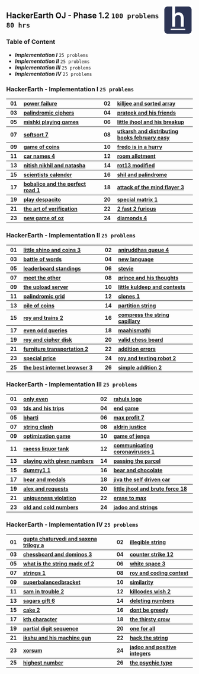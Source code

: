 <picture><img align="right" width="80" src="/logos/hackerearth.png"></img></picture>

## HackerEarth OJ - Phase 1.2 `100 problems` `80 hrs`

### Table of Content

- ***Implementation I***   `25 problems`
- ***Implementation II***  `25 problems`
- ***Implementation III*** `25 problems`
- ***Implementation IV***  `25 problems`

### HackerEarth - Implementation I `25 problems`

<table>
    <tbody>
        <tr>
<th align="center" width="50px">01</th><th align="left" width="550px"><a href="https://hackerearth.com/practice/basic-programming/implementation/basics-of-implementation/practice-problems/algorithm/power-failure/">power failure</a></th>
<th align="center" width="50px">02</th><th align="left" width="550px"><a href="https://hackerearth.com/practice/basic-programming/implementation/basics-of-implementation/practice-problems/algorithm/killjee-and-sorted-array-ae92a57f/">killjee and sorted array</a></th>
        </tr>
        <tr>
<th align="center" width="50px">03</th><th align="left" width="550px"><a href="https://hackerearth.com/practice/basic-programming/implementation/basics-of-implementation/practice-problems/algorithm/palindromic-ciphers/">palindromic ciphers</a></th>
<th align="center" width="50px">04</th><th align="left" width="550px"><a href="https://hackerearth.com/practice/basic-programming/implementation/basics-of-implementation/practice-problems/algorithm/prateek-and-his-friends/">prateek and his friends</a></th>
        </tr>
        <tr>
<th align="center" width="50px">05</th><th align="left" width="550px"><a href="https://hackerearth.com/practice/basic-programming/implementation/basics-of-implementation/practice-problems/algorithm/mishki-playing-games/">mishki playing games</a></th>
<th align="center" width="50px">06</th><th align="left" width="550px"><a href="https://hackerearth.com/practice/basic-programming/implementation/basics-of-implementation/practice-problems/algorithm/little-jhool-and-his-breakup/">little jhool and his breakup</a></th>
        </tr>
        <tr>
<th align="center" width="50px">07</th><th align="left" width="550px"><a href="https://hackerearth.com/practice/basic-programming/implementation/basics-of-implementation/practice-problems/algorithm/softsort-7/">softsort 7</a></th>
<th align="center" width="50px">08</th><th align="left" width="550px"><a href="https://hackerearth.com/practice/basic-programming/implementation/basics-of-implementation/practice-problems/algorithm/utkarsh-and-distributing-books-february-easy/">utkarsh and distributing books february easy</a></th>
        </tr>
        <tr>
<th align="center" width="50px">09</th><th align="left" width="550px"><a href="https://hackerearth.com/practice/basic-programming/implementation/basics-of-implementation/practice-problems/algorithm/game-of-coins/">game of coins</a></th>
<th align="center" width="50px">10</th><th align="left" width="550px"><a href="https://hackerearth.com/practice/basic-programming/implementation/basics-of-implementation/practice-problems/algorithm/fredo-is-in-a-hurry/">fredo is in a hurry</a></th>
        </tr>
        <tr>
<th align="center" width="50px">11</th><th align="left" width="550px"><a href="https://hackerearth.com/practice/basic-programming/implementation/basics-of-implementation/practice-problems/algorithm/car-names-4/">car names 4</a></th>
<th align="center" width="50px">12</th><th align="left" width="550px"><a href="https://hackerearth.com/practice/basic-programming/implementation/basics-of-implementation/practice-problems/algorithm/room-allotment/">room allotment</a></th>
        </tr>
        <tr>
<th align="center" width="50px">13</th><th align="left" width="550px"><a href="https://hackerearth.com/practice/basic-programming/implementation/basics-of-implementation/practice-problems/algorithm/nitish-nikhil-and-natasha-e6374658/">nitish nikhil and natasha</a></th>
<th align="center" width="50px">14</th><th align="left" width="550px"><a href="https://hackerearth.com/practice/basic-programming/implementation/basics-of-implementation/practice-problems/algorithm/rot13-modified/">rot13 modified</a></th>
        </tr>
        <tr>
<th align="center" width="50px">15</th><th align="left" width="550px"><a href="https://hackerearth.com/practice/basic-programming/implementation/basics-of-implementation/practice-problems/algorithm/scientists-calender/">scientists calender</a></th>
<th align="center" width="50px">16</th><th align="left" width="550px"><a href="https://hackerearth.com/practice/basic-programming/implementation/basics-of-implementation/practice-problems/algorithm/shil-and-palindrome/">shil and palindrome</a></th>
        </tr>
        <tr>
<th align="center" width="50px">17</th><th align="left" width="550px"><a href="https://hackerearth.com/practice/basic-programming/implementation/basics-of-implementation/practice-problems/algorithm/bobalice-and-the-perfect-road-1-3f60abdf/">bobalice and the perfect road 1</a></th>
<th align="center" width="50px">18</th><th align="left" width="550px"><a href="https://hackerearth.com/practice/basic-programming/implementation/basics-of-implementation/practice-problems/algorithm/attack-of-the-mind-flayer-3-119b5d47/">attack of the mind flayer 3</a></th>
        </tr>
        <tr>
<th align="center" width="50px">19</th><th align="left" width="550px"><a href="https://hackerearth.com/practice/basic-programming/implementation/basics-of-implementation/practice-problems/algorithm/play-despacito/">play despacito</a></th>
<th align="center" width="50px">20</th><th align="left" width="550px"><a href="https://hackerearth.com/practice/basic-programming/implementation/basics-of-implementation/practice-problems/algorithm/special-matrix-1/">special matrix 1</a></th>
        </tr>
        <tr>
<th align="center" width="50px">21</th><th align="left" width="550px"><a href="https://hackerearth.com/practice/basic-programming/implementation/basics-of-implementation/practice-problems/algorithm/the-art-of-verification/">the art of verification</a></th>
<th align="center" width="50px">22</th><th align="left" width="550px"><a href="https://hackerearth.com/practice/basic-programming/implementation/basics-of-implementation/practice-problems/algorithm/2-fast-2-furious/">2 fast 2 furious</a></th>
        </tr>
        <tr>
<th align="center" width="50px">23</th><th align="left" width="550px"><a href="https://hackerearth.com/practice/basic-programming/implementation/basics-of-implementation/practice-problems/algorithm/new-game-of-oz/">new game of oz</a></th>
<th align="center" width="50px">24</th><th align="left" width="550px"><a href="https://hackerearth.com/practice/basic-programming/implementation/basics-of-implementation/practice-problems/algorithm/diamonds-4/">diamonds 4</a></th>
        </tr>
    </tbody>
</table>

### HackerEarth - Implementation II `25 problems`

<table>
    <tbody>
        <tr>
<th align="center" width="50px">01</th><th align="left" width="550px"><a href="https://hackerearth.com/practice/basic-programming/implementation/basics-of-implementation/practice-problems/algorithm/little-shino-and-coins-3/">little shino and coins 3</a></th>
<th align="center" width="50px">02</th><th align="left" width="550px"><a href="https://hackerearth.com/practice/basic-programming/implementation/basics-of-implementation/practice-problems/algorithm/aniruddhas-queue-4/">aniruddhas queue 4</a></th>
        </tr>
        <tr>
<th align="center" width="50px">03</th><th align="left" width="550px"><a href="https://hackerearth.com/practice/basic-programming/implementation/basics-of-implementation/practice-problems/algorithm/battle-of-words/">battle of words</a></th>
<th align="center" width="50px">04</th><th align="left" width="550px"><a href="https://hackerearth.com/practice/basic-programming/implementation/basics-of-implementation/practice-problems/algorithm/new-language-8c0781c4/">new language</a></th>
        </tr>
        <tr>
<th align="center" width="50px">05</th><th align="left" width="550px"><a href="https://hackerearth.com/practice/basic-programming/implementation/basics-of-implementation/practice-problems/algorithm/leaderboard-standings-863c4cc2/">leaderboard standings</a></th>
<th align="center" width="50px">06</th><th align="left" width="550px"><a href="https://hackerearth.com/practice/basic-programming/implementation/basics-of-implementation/practice-problems/algorithm/stevie/">stevie</a></th>
        </tr>
        <tr>
<th align="center" width="50px">07</th><th align="left" width="550px"><a href="https://hackerearth.com/practice/basic-programming/implementation/basics-of-implementation/practice-problems/algorithm/meet-the-other/">meet the other</a></th>
<th align="center" width="50px">08</th><th align="left" width="550px"><a href="https://hackerearth.com/practice/basic-programming/implementation/basics-of-implementation/practice-problems/algorithm/prince-and-his-thoughts/">prince and his thoughts</a></th>
        </tr>
        <tr>
<th align="center" width="50px">09</th><th align="left" width="550px"><a href="https://hackerearth.com/practice/basic-programming/implementation/basics-of-implementation/practice-problems/algorithm/the-upload-server-15bac95e/">the upload server</a></th>
<th align="center" width="50px">10</th><th align="left" width="550px"><a href="https://hackerearth.com/practice/basic-programming/implementation/basics-of-implementation/practice-problems/algorithm/little-kuldeep-and-contests/">little kuldeep and contests</a></th>
        </tr>
        <tr>
<th align="center" width="50px">11</th><th align="left" width="550px"><a href="https://hackerearth.com/practice/basic-programming/implementation/basics-of-implementation/practice-problems/algorithm/palindromic-grid-e55f3027/">palindromic grid</a></th>
<th align="center" width="50px">12</th><th align="left" width="550px"><a href="https://hackerearth.com/practice/basic-programming/implementation/basics-of-implementation/practice-problems/algorithm/clones-1/">clones 1</a></th>
        </tr>
        <tr>
<th align="center" width="50px">13</th><th align="left" width="550px"><a href="https://hackerearth.com/practice/basic-programming/implementation/basics-of-implementation/practice-problems/algorithm/pile-of-coins-d33de897/">pile of coins</a></th>
<th align="center" width="50px">14</th><th align="left" width="550px"><a href="https://hackerearth.com/practice/basic-programming/implementation/basics-of-implementation/practice-problems/algorithm/partition-string-db2c970d/">partition string</a></th>
        </tr>
        <tr>
<th align="center" width="50px">15</th><th align="left" width="550px"><a href="https://hackerearth.com/practice/basic-programming/implementation/basics-of-implementation/practice-problems/algorithm/roy-and-trains-2/">roy and trains 2</a></th>
<th align="center" width="50px">16</th><th align="left" width="550px"><a href="https://hackerearth.com/practice/basic-programming/implementation/basics-of-implementation/practice-problems/algorithm/compress-the-string-capillary-82bf96a4/">compress the string capillary</a></th>
        </tr>
        <tr>
<th align="center" width="50px">17</th><th align="left" width="550px"><a href="https://hackerearth.com/practice/basic-programming/implementation/basics-of-implementation/practice-problems/algorithm/even-odd-queries-f52d76e2/">even odd queries</a></th>
<th align="center" width="50px">18</th><th align="left" width="550px"><a href="https://hackerearth.com/practice/basic-programming/implementation/basics-of-implementation/practice-problems/algorithm/maahismathi/">maahismathi</a></th>
        </tr>
        <tr>
<th align="center" width="50px">19</th><th align="left" width="550px"><a href="https://hackerearth.com/practice/basic-programming/implementation/basics-of-implementation/practice-problems/algorithm/roy-and-cipher-disk/">roy and cipher disk</a></th>
<th align="center" width="50px">20</th><th align="left" width="550px"><a href="https://hackerearth.com/practice/basic-programming/implementation/basics-of-implementation/practice-problems/algorithm/valid-chess-board-028343ac/">valid chess board</a></th>
        </tr>
        <tr>
<th align="center" width="50px">21</th><th align="left" width="550px"><a href="https://hackerearth.com/practice/basic-programming/implementation/basics-of-implementation/practice-problems/algorithm/furniture-transportation-2/">furniture transportation 2</a></th>
<th align="center" width="50px">22</th><th align="left" width="550px"><a href="https://hackerearth.com/practice/basic-programming/implementation/basics-of-implementation/practice-problems/algorithm/addition-errors-68e27044/">addition errors</a></th>
        </tr>
        <tr>
<th align="center" width="50px">23</th><th align="left" width="550px"><a href="https://hackerearth.com/practice/basic-programming/implementation/basics-of-implementation/practice-problems/algorithm/special-price/">special price</a></th>
<th align="center" width="50px">24</th><th align="left" width="550px"><a href="https://hackerearth.com/practice/basic-programming/implementation/basics-of-implementation/practice-problems/algorithm/roy-and-texting-robot-2/">roy and texting robot 2</a></th>
        </tr>
        <tr>
<th align="center" width="50px">25</th><th align="left" width="550px"><a href="https://hackerearth.com/practice/basic-programming/implementation/basics-of-implementation/practice-problems/algorithm/the-best-internet-browser-3/">the best internet browser 3</a></th>
<th align="center" width="50px">26</th><th align="left" width="550px"><a href="https://hackerearth.com/practice/basic-programming/implementation/basics-of-implementation/practice-problems/algorithm/simple-addition-2/">simple addition 2</a></th>
        </tr>
    </tbody>
</table>

### HackerEarth - Implementation III `25 problems`

<table>
    <tbody>
        <tr>
<th align="center" width="50px">01</th><th align="left" width="550px"><a href="https://hackerearth.com/practice/basic-programming/implementation/basics-of-implementation/practice-problems/algorithm/only-even/">only even</a></th>
<th align="center" width="50px">02</th><th align="left" width="550px"><a href="https://hackerearth.com/practice/basic-programming/implementation/basics-of-implementation/practice-problems/algorithm/rahuls-logo/">rahuls logo</a></th>
        </tr>
        <tr>
<th align="center" width="50px">03</th><th align="left" width="550px"><a href="https://hackerearth.com/practice/basic-programming/implementation/basics-of-implementation/practice-problems/algorithm/tds-and-his-trips/">tds and his trips</a></th>
<th align="center" width="50px">04</th><th align="left" width="550px"><a href="https://hackerearth.com/practice/basic-programming/implementation/basics-of-implementation/practice-problems/algorithm/end-game/">end game</a></th>
        </tr>
        <tr>
<th align="center" width="50px">05</th><th align="left" width="550px"><a href="https://hackerearth.com/practice/basic-programming/implementation/basics-of-implementation/practice-problems/algorithm/bharti-ada5791f/">bharti</a></th>
<th align="center" width="50px">06</th><th align="left" width="550px"><a href="https://hackerearth.com/practice/basic-programming/implementation/basics-of-implementation/practice-problems/algorithm/max-profit-7/">max profit 7</a></th>
        </tr>
        <tr>
<th align="center" width="50px">07</th><th align="left" width="550px"><a href="https://hackerearth.com/practice/basic-programming/implementation/basics-of-implementation/practice-problems/algorithm/string-clash-197de0e2/">string clash</a></th>
<th align="center" width="50px">08</th><th align="left" width="550px"><a href="https://hackerearth.com/practice/basic-programming/implementation/basics-of-implementation/practice-problems/algorithm/aldrin-justice/">aldrin justice</a></th>
        </tr>
        <tr>
<th align="center" width="50px">09</th><th align="left" width="550px"><a href="https://hackerearth.com/practice/basic-programming/implementation/basics-of-implementation/practice-problems/algorithm/optimization-game/">optimization game</a></th>
<th align="center" width="50px">10</th><th align="left" width="550px"><a href="https://hackerearth.com/practice/basic-programming/implementation/basics-of-implementation/practice-problems/algorithm/game-of-jenga/">game of jenga</a></th>
        </tr>
        <tr>
<th align="center" width="50px">11</th><th align="left" width="550px"><a href="https://hackerearth.com/practice/basic-programming/implementation/basics-of-implementation/practice-problems/algorithm/raeess-liquor-tank/">raeess liquor tank</a></th>
<th align="center" width="50px">12</th><th align="left" width="550px"><a href="https://hackerearth.com/practice/basic-programming/implementation/basics-of-implementation/practice-problems/algorithm/communicating-coronaviruses-1/">communicating coronaviruses 1</a></th>
        </tr>
        <tr>
<th align="center" width="50px">13</th><th align="left" width="550px"><a href="https://hackerearth.com/practice/basic-programming/implementation/basics-of-implementation/practice-problems/algorithm/playing-with-given-numbers/">playing with given numbers</a></th>
<th align="center" width="50px">14</th><th align="left" width="550px"><a href="https://hackerearth.com/practice/basic-programming/implementation/basics-of-implementation/practice-problems/algorithm/passing-the-parcel/">passing the parcel</a></th>
        </tr>
        <tr>
<th align="center" width="50px">15</th><th align="left" width="550px"><a href="https://hackerearth.com/practice/basic-programming/implementation/basics-of-implementation/practice-problems/algorithm/dummy1-1/">dummy1 1</a></th>
<th align="center" width="50px">16</th><th align="left" width="550px"><a href="https://hackerearth.com/practice/basic-programming/implementation/basics-of-implementation/practice-problems/algorithm/bear-and-chocolate/">bear and chocolate</a></th>
        </tr>
        <tr>
<th align="center" width="50px">17</th><th align="left" width="550px"><a href="https://hackerearth.com/practice/basic-programming/implementation/basics-of-implementation/practice-problems/algorithm/bear-and-medals/">bear and medals</a></th>
<th align="center" width="50px">18</th><th align="left" width="550px"><a href="https://hackerearth.com/practice/basic-programming/implementation/basics-of-implementation/practice-problems/algorithm/jiva-the-self-driven-car/">jiva the self driven car</a></th>
        </tr>
        <tr>
<th align="center" width="50px">19</th><th align="left" width="550px"><a href="https://hackerearth.com/practice/basic-programming/implementation/basics-of-implementation/practice-problems/algorithm/alex-and-requests-72568e72/">alex and requests</a></th>
<th align="center" width="50px">20</th><th align="left" width="550px"><a href="https://hackerearth.com/practice/basic-programming/implementation/basics-of-implementation/practice-problems/algorithm/little-jhool-and-brute-force-18/">little jhool and brute force 18</a></th>
        </tr>
        <tr>
<th align="center" width="50px">21</th><th align="left" width="550px"><a href="https://hackerearth.com/practice/basic-programming/implementation/basics-of-implementation/practice-problems/algorithm/uniqueness-violation-b78b51ee/">uniqueness violation</a></th>
<th align="center" width="50px">22</th><th align="left" width="550px"><a href="https://hackerearth.com/practice/basic-programming/implementation/basics-of-implementation/practice-problems/algorithm/erase-to-max-7b8c0ca3/">erase to max</a></th>
        </tr>
        <tr>
<th align="center" width="50px">23</th><th align="left" width="550px"><a href="https://hackerearth.com/practice/basic-programming/implementation/basics-of-implementation/practice-problems/algorithm/old-and-cold-numbers-d9326e6b/">old and cold numbers</a></th>
<th align="center" width="50px">24</th><th align="left" width="550px"><a href="https://hackerearth.com/practice/basic-programming/implementation/basics-of-implementation/practice-problems/golf/jadoo-and-strings/">jadoo and strings</a></th>
        </tr>
    </tbody>
</table>

### HackerEarth - Implementation IV `25 problems`

<table>
    <tbody>
        <tr>
<th align="center" width="50px">01</th><th align="left" width="550px"><a href="https://hackerearth.com/practice/basic-programming/implementation/basics-of-implementation/practice-problems/algorithm/gupta-chaturvedi-and-saxena-trilogy-a/">gupta chaturvedi and saxena trilogy a</a></th>
<th align="center" width="50px">02</th><th align="left" width="550px"><a href="https://hackerearth.com/practice/basic-programming/implementation/basics-of-implementation/practice-problems/algorithm/illegible-string/">illegible string</a></th>
        </tr>
        <tr>
<th align="center" width="50px">03</th><th align="left" width="550px"><a href="https://hackerearth.com/practice/basic-programming/implementation/basics-of-implementation/practice-problems/algorithm/chessboard-and-dominos-3/">chessboard and dominos 3</a></th>
<th align="center" width="50px">04</th><th align="left" width="550px"><a href="https://hackerearth.com/practice/basic-programming/implementation/basics-of-implementation/practice-problems/algorithm/counter-strike-12/">counter strike 12</a></th>
        </tr>
        <tr>
<th align="center" width="50px">05</th><th align="left" width="550px"><a href="https://hackerearth.com/practice/basic-programming/implementation/basics-of-implementation/practice-problems/algorithm/what-is-the-string-made-of-2/">what is the string made of 2</a></th>
<th align="center" width="50px">06</th><th align="left" width="550px"><a href="https://hackerearth.com/practice/basic-programming/implementation/basics-of-implementation/practice-problems/algorithm/white-space-3/">white space 3</a></th>
        </tr>
        <tr>
<th align="center" width="50px">07</th><th align="left" width="550px"><a href="https://hackerearth.com/practice/basic-programming/implementation/basics-of-implementation/practice-problems/algorithm/strings-1/">strings 1</a></th>
<th align="center" width="50px">08</th><th align="left" width="550px"><a href="https://hackerearth.com/practice/basic-programming/implementation/basics-of-implementation/practice-problems/algorithm/roy-and-coding-contest/">roy and coding contest</a></th>
        </tr>
        <tr>
<th align="center" width="50px">09</th><th align="left" width="550px"><a href="https://hackerearth.com/practice/basic-programming/implementation/basics-of-implementation/practice-problems/algorithm/superbalancedbracket-75edd495/">superbalancedbracket</a></th>
<th align="center" width="50px">10</th><th align="left" width="550px"><a href="https://hackerearth.com/practice/basic-programming/implementation/basics-of-implementation/practice-problems/algorithm/similarity/">similarity</a></th>
        </tr>
        <tr>
<th align="center" width="50px">11</th><th align="left" width="550px"><a href="https://hackerearth.com/practice/basic-programming/implementation/basics-of-implementation/practice-problems/algorithm/sam-in-trouble-2-131edb9c/">sam in trouble 2</a></th>
<th align="center" width="50px">12</th><th align="left" width="550px"><a href="https://hackerearth.com/practice/basic-programming/implementation/basics-of-implementation/practice-problems/algorithm/killcodes-wish-2/">killcodes wish 2</a></th>
        </tr>
        <tr>
<th align="center" width="50px">13</th><th align="left" width="550px"><a href="https://hackerearth.com/practice/basic-programming/implementation/basics-of-implementation/practice-problems/algorithm/sagars-gift-6/">sagars gift 6</a></th>
<th align="center" width="50px">14</th><th align="left" width="550px"><a href="https://hackerearth.com/practice/basic-programming/implementation/basics-of-implementation/practice-problems/algorithm/deleting-numbers-efb41d85/">deleting numbers</a></th>
        </tr>
        <tr>
<th align="center" width="50px">15</th><th align="left" width="550px"><a href="https://hackerearth.com/practice/basic-programming/implementation/basics-of-implementation/practice-problems/algorithm/cake-2/">cake 2</a></th>
<th align="center" width="50px">16</th><th align="left" width="550px"><a href="https://hackerearth.com/practice/basic-programming/implementation/basics-of-implementation/practice-problems/algorithm/dont-be-greedy/">dont be greedy</a></th>
        </tr>
        <tr>
<th align="center" width="50px">17</th><th align="left" width="550px"><a href="https://hackerearth.com/practice/basic-programming/implementation/basics-of-implementation/practice-problems/algorithm/kth-character-60eed906/">kth character</a></th>
<th align="center" width="50px">18</th><th align="left" width="550px"><a href="https://hackerearth.com/practice/basic-programming/implementation/basics-of-implementation/practice-problems/algorithm/the-thirsty-crow/">the thirsty crow</a></th>
        </tr>
        <tr>
<th align="center" width="50px">19</th><th align="left" width="550px"><a href="https://hackerearth.com/practice/basic-programming/implementation/basics-of-implementation/practice-problems/algorithm/partial-digit-sequence-34fa8391/">partial digit sequence</a></th>
<th align="center" width="50px">20</th><th align="left" width="550px"><a href="https://hackerearth.com/practice/basic-programming/implementation/basics-of-implementation/practice-problems/algorithm/one-for-all/">one for all</a></th>
        </tr>
        <tr>
<th align="center" width="50px">21</th><th align="left" width="550px"><a href="https://hackerearth.com/practice/basic-programming/implementation/basics-of-implementation/practice-problems/algorithm/ikshu-and-his-machine-gun/">ikshu and his machine gun</a></th>
<th align="center" width="50px">22</th><th align="left" width="550px"><a href="https://hackerearth.com/practice/basic-programming/implementation/basics-of-implementation/practice-problems/algorithm/hack-the-string-9dce7834/">hack the string</a></th>
        </tr>
        <tr>
<th align="center" width="50px">23</th><th align="left" width="550px"><a href="https://hackerearth.com/practice/basic-programming/implementation/basics-of-implementation/practice-problems/algorithm/xorsum/">xorsum</a></th>
<th align="center" width="50px">24</th><th align="left" width="550px"><a href="https://hackerearth.com/practice/basic-programming/implementation/basics-of-implementation/practice-problems/golf/jadoo-and-positive-integers/">jadoo and positive integers</a></th>
        </tr>
        <tr>
<th align="center" width="50px">25</th><th align="left" width="550px"><a href="https://hackerearth.com/practice/basic-programming/implementation/basics-of-implementation/practice-problems/algorithm/highest-number/">highest number</a></th>
<th align="center" width="50px">26</th><th align="left" width="550px"><a href="https://hackerearth.com/practice/basic-programming/implementation/basics-of-implementation/practice-problems/algorithm/the-psychic-type/">the psychic type</a></th>
        </tr>
    </tbody>
</table>
